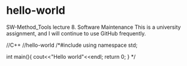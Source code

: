 # hello-world
SW-Method_Tools lecture 8. Software Maintenance
This is a university assignment, and I will continue to use GitHub frequently.

//C++
//hello-world
/*#include <iostream>
using namespace std;
  
int main(){
  cout<<"Hello world"<<endl;
  return 0;
}
*/
